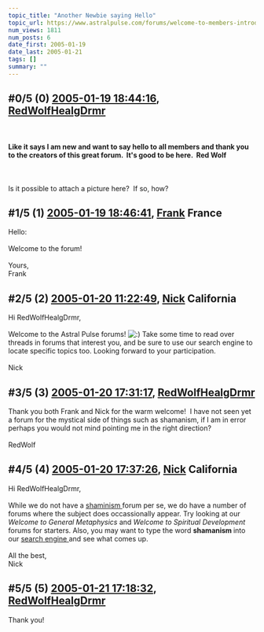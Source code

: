 ```yaml
---
topic_title: "Another Newbie saying Hello"
topic_url: https://www.astralpulse.com/forums/welcome-to-members-introductions!/another-newbie-saying-hello
num_views: 1811
num_posts: 6
date_first: 2005-01-19
date_last: 2005-01-21
tags: []
summary: ""
---
```


## \#0/5 (0) [2005-01-19 18:44:16](https://www.astralpulse.com/forums/index.php?msg=143801), [RedWolfHealgDrmr](https://www.astralpulse.com/forums/profile/?u=8083)  ##
<section>
<b>
 <br>
 <br>
 Like it says I am new and want to say hello to all members and thank you to the creators of this great forum.  It's good to be here.  Red Wolf
 <br>
 <br>
</b>
<br>
<br>
Is it possible to attach a picture here?  If so, how?
</section>

## \#1/5 (1) [2005-01-19 18:46:41](https://www.astralpulse.com/forums/index.php?msg=143805), [Frank](https://www.astralpulse.com/forums/profile/?u=359) France ##
<section>
Hello:
<br>
<br>
Welcome to the forum!
<br>
<br>
Yours,
<br>
Frank
</section>

## \#2/5 (2) [2005-01-20 11:22:49](https://www.astralpulse.com/forums/index.php?msg=143895), [Nick](https://www.astralpulse.com/forums/profile/?u=2080) California ##
<section>
Hi RedWolfHealgDrmr,
<br>
<br>
Welcome to the Astral Pulse forums!
<img alt=":)" class="smiley" src="https://www.astralpulse.com/forums/Smileys/fugue/smiley.png" title="Smiley"/>
Take some time to read over threads in forums that interest you, and be sure to use our search engine to locate specific topics too. Looking forward to your participation.
<br>
<br>
Nick
</section>

## \#3/5 (3) [2005-01-20 17:31:17](https://www.astralpulse.com/forums/index.php?msg=143993), [RedWolfHealgDrmr](https://www.astralpulse.com/forums/profile/?u=8083)  ##
<section>
Thank you both Frank and Nick for the warm welcome!  I have not seen yet a forum for the mystical side of things such as shamanism, if I am in error perhaps you would not mind pointing me in the right direction?
<br>
<br>
RedWolf
</section>

## \#4/5 (4) [2005-01-20 17:37:26](https://www.astralpulse.com/forums/index.php?msg=143995), [Nick](https://www.astralpulse.com/forums/profile/?u=2080) California ##
<section>
Hi RedWolfHealgDrmr,
<br>
<br>
While we do not have a
<u>
 shaminism
</u>
forum per se, we do have a number of forums where the subject does occassionally appear. Try looking at our
<i>
 Welcome to General Metaphysics
</i>
and
<i>
 Welcome to Spiritual Development
</i>
forums for starters. Also, you may want to type the word
<b>
 shamanism
</b>
into our
<u>
 search engine
</u>
and see what comes up.
<br>
<br>
All the best,
<br>
Nick
</section>

## \#5/5 (5) [2005-01-21 17:18:32](https://www.astralpulse.com/forums/index.php?msg=144236), [RedWolfHealgDrmr](https://www.astralpulse.com/forums/profile/?u=8083)  ##
<section>
Thank you!
</section>